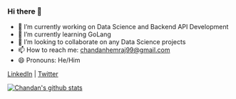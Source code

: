 ### Hi there 👋

- 🔭 I’m currently working on Data Science and Backend API Development
- 🌱 I’m currently learning GoLang
- 👯 I’m looking to collaborate on any Data Science projects
- 📫 How to reach me: chandanhemraj99@gmail.com
- 😄 Pronouns: He/Him

[LinkedIn](https://www.linkedin.com/in/chandan-hemraj/) | [Twitter](https://twitter.com/ChandanHemraj)

[![Chandan's github stats](https://github-readme-stats.vercel.app/api?username=Chandan-Hemraj&show_icons=true&hide=["contribs","prs"])](https://github.com/Chandan-Hemraj)
